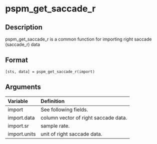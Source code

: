 # pspm_get_saccade_r
## Description
pspm_get_saccade_r is a common function for importing right saccade (saccade_r) data

## Format
`[sts, data] = pspm_get_saccade_r(import)`

## Arguments
| Variable | Definition |
|:--|:--|
| import | See following fields. |
| import.data | column vector of right saccade data. |
| import.sr | sample rate. |
| import.units | unit of right saccade data. |
